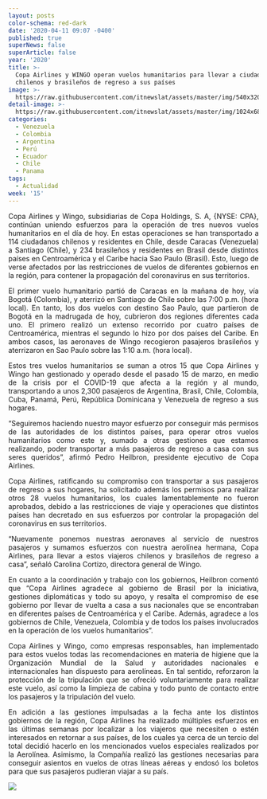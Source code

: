 ```yaml
---
layout: posts
color-schema: red-dark
date: '2020-04-11 09:07 -0400'
published: true
superNews: false
superArticle: false
year: '2020'
title: >-
  Copa Airlines y WINGO operan vuelos humanitarios para llevar a ciudadabos
  chilenos y brasileños de regreso a sus países
image: >-
  https://raw.githubusercontent.com/itnewslat/assets/master/img/540x320/Viaje-humanitario-p.jpg
detail-image: >-
  https://raw.githubusercontent.com/itnewslat/assets/master/img/1024x680/Viaje-humanitario-g.jpg
categories:
  - Venezuela
  - Colombia
  - Argentina
  - Perú
  - Ecuador
  - Chile
  - Panama
tags:
  - Actualidad
week: '15'
---
```

<p style="text-align: justify;">Copa Airlines y Wingo, subsidiarias de Copa Holdings, S. A, {NYSE: CPA}, continúan uniendo esfuerzos para la operación de tres nuevos vuelos humanitarios en el día de hoy. En estas operaciones se han transportado a 114 ciudadanos chilenos y residentes en Chile, desde Caracas (Venezuela) a Santiago (Chile), y 234 brasileños y residentes en Brasil desde distintos países en Centroamérica y el Caribe hacia Sao Paulo (Brasil). Esto, luego de verse afectados por las restricciones de vuelos de diferentes gobiernos en la región, para contener la propagación del coronavirus en sus territorios.</p>

<p style="text-align: justify;">El primer vuelo humanitario partió de Caracas en la mañana de hoy, vía Bogotá (Colombia), y aterrizó en Santiago de Chile sobre las 7:00 p.m. (hora local). En tanto, los dos vuelos con destino Sao Paulo, que partieron de Bogotá en la madrugada de hoy, cubrieron dos regiones diferentes cada uno. El primero realizó un extenso recorrido por cuatro países de Centroamérica, mientras el segundo lo hizo por dos países del Caribe. En ambos casos, las aeronaves de Wingo recogieron pasajeros brasileños y aterrizaron en Sao Paulo sobre las 1:10 a.m. (hora local).</p>

<p style="text-align: justify;">Estos tres vuelos humanitarios se suman a otros 15 que Copa Airlines y Wingo han gestionado y operado desde el pasado 15 de marzo, en medio de la crisis por el COVID-19 que afecta a la región y al mundo, transportando a unos 2,300 pasajeros de Argentina, Brasil, Chile, Colombia, Cuba, Panamá, Perú, República Dominicana y Venezuela de regreso a sus hogares.</p>

<p style="text-align: justify;">“Seguiremos haciendo nuestro mayor esfuerzo por conseguir más permisos de las autoridades de los distintos países, para operar otros vuelos humanitarios como este y, sumado a otras gestiones que estamos realizando, poder transportar a más pasajeros de regreso a casa con sus seres queridos”, afirmó Pedro Heilbron, presidente ejecutivo de Copa Airlines.</p>
 
<p style="text-align: justify;">Copa Airlines, ratificando su compromiso con transportar a sus pasajeros de regreso a sus hogares, ha solicitado además los permisos para realizar otros 28 vuelos humanitarios, los cuales lamentablemente no fueron aprobados, debido a las restricciones de viaje y operaciones que distintos países han decretado en sus esfuerzos por controlar la propagación del coronavirus en sus territorios.</p>

<p style="text-align: justify;">“Nuevamente ponemos nuestras aeronaves al servicio de nuestros pasajeros y sumamos esfuerzos con nuestra aerolínea hermana, Copa Airlines, para llevar a estos viajeros chilenos y brasileños de regreso a casa”, señaló Carolina Cortizo, directora general de Wingo.</p>
 
<p style="text-align: justify;">En cuanto a la coordinación y trabajo con los gobiernos, Heilbron comentó que “Copa Airlines agradece al gobierno de Brasil por la iniciativa, gestiones diplomáticas y todo su apoyo, y resalta el compromiso de ese gobierno por llevar de vuelta a casa a sus nacionales que se encontraban en diferentes países de Centroamérica y el Caribe. Además, agradece a los gobiernos de Chile, Venezuela, Colombia y de todos los países involucrados en la operación de los vuelos humanitarios”.</p>

<p style="text-align: justify;">Copa Airlines y Wingo, como empresas responsables, han implementado para estos vuelos todas las recomendaciones en materia de higiene que la Organización Mundial de la Salud y autoridades nacionales e internacionales han dispuesto para aerolíneas. En tal sentido, reforzaron la protección de la tripulación que se ofreció voluntariamente para realizar este vuelo, así como la limpieza de cabina y todo punto de contacto entre los pasajeros y la tripulación del vuelo.</p>

<p style="text-align: justify;">En adición a las gestiones impulsadas a la fecha ante los distintos gobiernos de la región, Copa Airlines ha realizado múltiples esfuerzos en las últimas semanas por localizar a los viajeros que necesiten o estén interesados en retornar a sus países, de los cuales ya cerca de un tercio del total decidió hacerlo en los mencionados vuelos especiales realizados por la Aerolínea. Asimismo, la Compañía realizó las gestiones necesarias para conseguir asientos en vuelos de otras líneas aéreas y endosó los boletos para que sus pasajeros pudieran viajar a su país.</p>

<img src="https://tracker.metricool.com/c3po.jpg?hash=56f88a41e39ab42c063cc51676587a04"/>